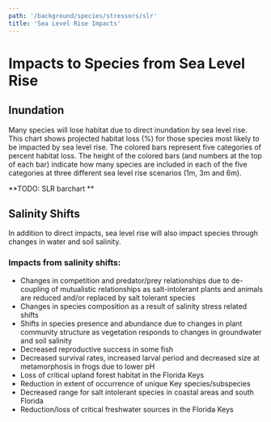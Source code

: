 ```yaml
---
path: '/background/species/stressors/slr'
title: 'Sea Level Rise Impacts'
---
```


# Impacts to Species from Sea Level Rise

## Inundation

Many species will lose habitat due to direct inundation by sea level rise. This chart shows projected habitat loss (%) for those species most likely to be impacted by sea level rise. The colored bars represent five categories of percent habitat loss. The height of the colored bars (and numbers at the top of each bar) indicate how many species are included in each of the five categories at three different sea level rise scenarios (1m, 3m and 6m).

**TODO: SLR barchart **

## Salinity Shifts

In addition to direct impacts, sea level rise will also impact species through changes in water and soil salinity.

### Impacts from salinity shifts:

- Changes in competition and predator/prey relationships due to de-coupling of mutualistic relationships as salt-intolerant plants and animals are reduced and/or replaced by salt tolerant species
- Changes in species composition as a result of salinity stress related shifts
- Shifts in species presence and abundance due to changes in plant community structure as vegetation responds to changes in groundwater and soil salinity
- Decreased reproductive success in some fish
- Decreased survival rates, increased larval period and decreased size at metamorphosis in frogs due to lower pH
- Loss of critical upland forest habitat in the Florida Keys
- Reduction in extent of occurrence of unique Key species/subspecies
- Decreased range for salt intolerant species in coastal areas and south Florida
- Reduction/loss of critical freshwater sources in the Florida Keys
